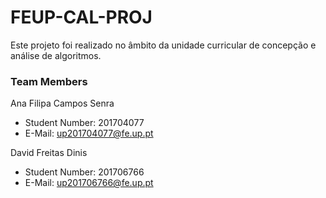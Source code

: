 # FEUP-CAL-PROJ
   Este projeto foi realizado no âmbito da unidade curricular de concepção e análise de algoritmos.
    
    
### Team Members
Ana Filipa Campos Senra
* Student Number: 201704077
* E-Mail: up201704077@fe.up.pt

David Freitas Dinis
* Student Number: 201706766
* E-Mail: up201706766@fe.up.pt

